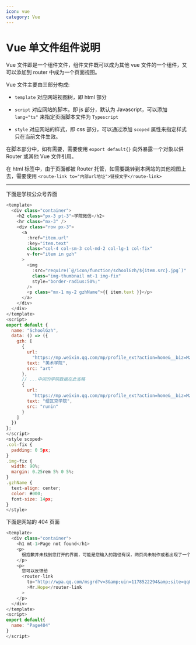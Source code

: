 ```yaml
---
icon: vue
category: Vue
---
```


# Vue 单文件组件说明

Vue 文件即是一个组件文件，组件文件既可以成为其他 vue 文件的一个组件，又可以添加到 router 中成为一个页面视图。

Vue 文件主要由三部分构成:

- `template` 对应网站视图树，即 html 部分

- `script` 对应网站的脚本。即 js 部分，默认为 Javascript，可以添加 `lang="ts"` 来指定页面脚本文件为 `Typescript`

- `style` 对应网站的样式，即 css 部分，可以通过添加 `scoped` 属性来指定样式只在当前文件生效。

在脚本部分中，如有需要，需要使用 `export default{}` 向外暴露一个对象以供 Router 或其他 Vue 文件引用。

在 html 标签中，由于页面都被 Router 托管，如需要跳转到本网站的其他视图上去，需要使用 `<route-link to="内部url地址">链接文字</route-link>`

---

下面是学校公众号界面

```js
<template>
  <div class="container">
    <h2 class="px-3 pt-3">学院微信</h2>
    <hr class="mx-3" />
    <div class="row px-3">
      <a
        :href="item.url"
        :key="item.text"
        class="col-4 col-sm-3 col-md-2 col-lg-1 col-fix"
        v-for="item in gzh"
      >
        <img
          :src="require(`@/icon/function/schoolGzh/${item.src}.jpg`)"
          class="img-thumbnail mt-1 img-fix"
          style="border-radius:50%;"
        />
        <p class="mx-1 my-2 gzhName">{{ item.text }}</p>
      </a>
    </div>
  </div>
</template>
<script>
export default {
  name: "SchoolGzh",
  data: () => ({
    gzh: [
      {
        url:
          "https://mp.weixin.qq.com/mp/profile_ext?action=home&__biz=MzA3NTM3MTkzOQ==&scene=110#wechat_redirect",
        text: "美术学院",
        src: "art"
      },
      // ...中间的学院数据在此省略
      {
        url:
          "https://mp.weixin.qq.com/mp/profile_ext?action=home&__biz=MzIwMzI0NTE0NQ==#wechat_webview_type=1&wechat_redirect",
        text: "纽瓦克学院",
        src: "runin"
      }
    ]
  })
};
</script>
<style scoped>
.col-fix {
  padding: 0 5px;
}
.img-fix {
  width: 90%;
  margin: 0.25rem 5% 0 5%;
}
.gzhName {
  text-align: center;
  color: #000;
  font-size: 14px;
}
</style>
```

下面是网站的 404 页面

```js
<template>
  <div class="container">
    <h1 mt-1>Page not found</h1>
    <p>
      很抱歉并未找到您打开的界面，可能是您输入的路径有误，网页尚未制作或者出现了一个bug。
    </p>
    <p>
      您可以反馈给
      <router-link
        to="http://wpa.qq.com/msgrd?v=3&amp;uin=1178522294&amp;site=qq&amp;menu=yes"
        >Mr.Hope</router-link
      >
    </p>
  </div>
</template>
<script>
export default{
  name: "Page404"
}
</script>
```
